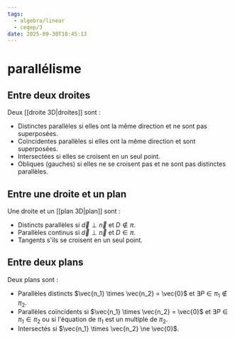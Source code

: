 ```yaml
---
tags:
  - algebra/linear
  - cegep/3
date: 2025-09-30T10:45:13
---
```


# parallélisme

## Entre deux droites

Deux [[droite 3D|droites]] sont :

- Distinctes parallèles si elles ont la même direction et ne sont pas superposées.
- Coïncidentes parallèles si elles ont la même direction et sont superposées.
- Intersectées si elles se croisent en un seul point.
- Obliques (gauches) si elles ne se croisent pas et ne sont pas distinctes parallèles.

## Entre une droite et un plan

Une droite et un [[plan 3D|plan]] sont :

- Distincts parallèles si $\vec{d}\perp \vec{n}$ et $D \notin \pi$.
- Parallèles continus si $\vec{d} \perp \vec{n}$ et $D \in \pi$.
- Tangents s'ils se croisent en un seul point.

## Entre deux plans

Deux plans sont :

- Parallèles distincts $\vec{n_1} \times \vec{n_2} = \vec{0}$ et $\exists P \in \pi_1 \not \in \pi_2$.
- Parallèles coïncidents si $\vec{n_1} \times \vec{n_2} = \vec{0}$ et $\exists P \in \pi_1 \in \pi_2$ ou si l'équation de $\pi_1$ est un multiple de $\pi_2$.
- Intersectés si $\vec{n_1} \times \vec{n_2} \ne \vec{0}$.